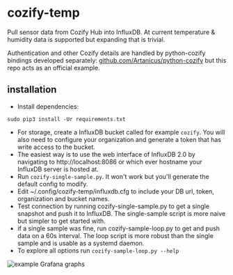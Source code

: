 # cozify-temp
Pull sensor data from Cozify Hub into InfluxDB. At current temperature & humidity data is supported but expanding that is trivial.

Authentication and other Cozify details are handled by python-cozify bindings developed separately: [github.com/Artanicus/python-cozify](https://github.com/Artanicus/python-cozify) but this repo acts as an official example.

## installation
- Install dependencies:

```
sudo pip3 install -Ur requirements.txt
```

- For storage, create a InfluxDB bucket called for example `cozify`. You will also need to configure your organization and generate a token that has write access to the bucket.
- The easiest way is to use the web interface of InfluxDB 2.0 by navigating to http://localhost:8086 or which ever hostname your InfluxDB server is hosted at.
- Run `cozify-single-sample.py`. It won't work but you'll generate the default config to modify.
- Edit ~/.config/cozify-temp/influxdb.cfg to include your DB url, token, organization and bucket names.
- Test connection by running cozify-single-sample.py to get a single snapshot and push it to InfluxDB. The single-sample script is more naive but simpler to get started with.
- if a single sample was fine, run cozify-sample-loop.py to get and push data on a 60s interval. The loop script is more robust than the single sample and is usable as a systemd daemon.
- To explore all options run `cozify-sample-loop.py --help`

![example Grafana graphs][graphs]

[graphs]: https://i.imgur.com/TwrfXES.png "example Grafana graphs"
